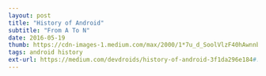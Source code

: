 ```yaml
---
layout: post
title: "History of Android"
subtitle: "From A To N"
date: 2016-05-19
thumb: https://cdn-images-1.medium.com/max/2000/1*7u_d_SoolVlzF40hAwnnbA.jpeg
tags: android history
ext-url: https://medium.com/devdroids/history-of-android-3f1da296e184#.771o7ye9v
---
```

